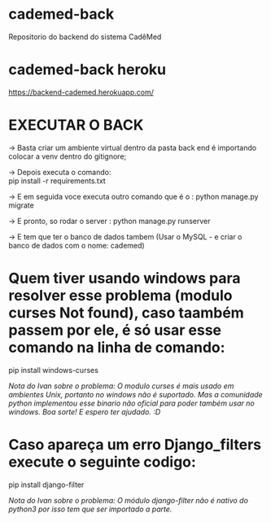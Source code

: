 # cademed-back
Repositorio do backend do sistema CadêMed

# cademed-back heroku
https://backend-cademed.herokuapp.com/

# EXECUTAR O BACK
-> Basta criar um ambiente virtual dentro da pasta back end é importando colocar a venv dentro do gitignore;

-> Depois executa o comando:  
pip install -r requirements.txt

-> E em seguida voce executa outro comando que é o : 
python manage.py migrate

-> E pronto, so rodar o server : 
python manage.py runserver 

-> E tem que ter o banco de dados tambem (Usar o MySQL - e criar o banco de dados com o nome: cademed) 

# Quem tiver usando windows para resolver esse problema (modulo curses Not found), caso taambém passem por ele, é só usar esse comando na linha de comando:
pip install windows-curses

_Nota do Ivan sobre o problema: O modulo curses é mais usado em ambientes Unix, portanto no windows não é suportado. Mas a comunidade python implementou esse binario não oficial para poder também usar no windows. Boa sorte! E espero ter ajudado.  :D_

# Caso apareça um erro Django_filters execute o seguinte codigo:
pip install django-filter

_Nota do Ivan sobre o problema: O módulo django-filter não é nativo do python3 por isso tem que ser importado a parte._
